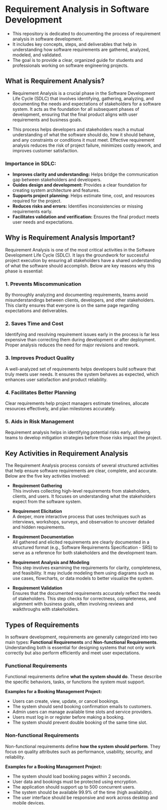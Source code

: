 # Requirement Analysis in Software Development

- This repository is dedicated to documenting the process of requirement analysis in software development. 
- It includes key concepts, steps, and deliverables that help in understanding how software requirements are gathered, analyzed, modeled, and validated. 
- The goal is to provide a clear, organized guide for students and professionals working on software engineering projects.

## What is Requirement Analysis?

- Requirement Analysis is a crucial phase in the Software Development Life Cycle (SDLC) that involves identifying, gathering, analyzing, and documenting the needs and expectations of stakeholders for a software system. It acts as the foundation for all subsequent phases of development, ensuring that the final product aligns with user requirements and business goals.

- This process helps developers and stakeholders reach a mutual understanding of what the software should do, how it should behave, and any constraints or conditions it must meet. Effective requirement analysis reduces the risk of project failure, minimizes costly rework, and improves customer satisfaction.

### Importance in SDLC:
- **Improves clarity and understanding:** Helps bridge the communication gap between stakeholders and developers.
- **Guides design and development:** Provides a clear foundation for creating system architecture and features.
- **Supports project planning:** Helps estimate time, cost, and resources required for the project.
- **Reduces risks and errors:** Identifies inconsistencies or missing requirements early.
- **Facilitates validation and verification:** Ensures the final product meets user needs and expectations.

## Why is Requirement Analysis Important?

Requirement Analysis is one of the most critical activities in the Software Development Life Cycle (SDLC). It lays the groundwork for successful project execution by ensuring all stakeholders have a shared understanding of what the software should accomplish. Below are key reasons why this phase is essential:

### 1. Prevents Miscommunication
By thoroughly analyzing and documenting requirements, teams avoid misunderstandings between clients, developers, and other stakeholders. This clarity ensures that everyone is on the same page regarding expectations and deliverables.

### 2. Saves Time and Cost
Identifying and resolving requirement issues early in the process is far less expensive than correcting them during development or after deployment. Proper analysis reduces the need for major revisions and rework.

### 3. Improves Product Quality
A well-analyzed set of requirements helps developers build software that truly meets user needs. It ensures the system behaves as expected, which enhances user satisfaction and product reliability.

### 4. Facilitates Better Planning
Clear requirements help project managers estimate timelines, allocate resources effectively, and plan milestones accurately.

### 5. Aids in Risk Management
Requirement analysis helps in identifying potential risks early, allowing teams to develop mitigation strategies before those risks impact the project.

## Key Activities in Requirement Analysis

The Requirement Analysis process consists of several structured activities that help ensure software requirements are clear, complete, and accurate. Below are the five key activities involved:

- **Requirement Gathering**  
  This involves collecting high-level requirements from stakeholders, clients, and users. It focuses on understanding what the stakeholders expect from the software system.

- **Requirement Elicitation**  
  A deeper, more interactive process that uses techniques such as interviews, workshops, surveys, and observation to uncover detailed and hidden requirements.

- **Requirement Documentation**  
  All gathered and elicited requirements are clearly documented in a structured format (e.g., Software Requirements Specification - SRS) to serve as a reference for both stakeholders and the development team.

- **Requirement Analysis and Modeling**  
  This step involves examining the requirements for clarity, completeness, and feasibility. It may include modeling them using diagrams such as use cases, flowcharts, or data models to better visualize the system.

- **Requirement Validation**  
  Ensures that the documented requirements accurately reflect the needs of stakeholders. This step checks for correctness, completeness, and alignment with business goals, often involving reviews and walkthroughs with stakeholders.

## Types of Requirements

In software development, requirements are generally categorized into two main types: **Functional Requirements** and **Non-functional Requirements**. Understanding both is essential for designing systems that not only work correctly but also perform efficiently and meet user expectations.

### Functional Requirements

Functional requirements define **what the system should do**. These describe the specific behaviors, tasks, or functions the system must support.

**Examples for a Booking Management Project:**
- Users can create, view, update, or cancel bookings.
- The system should send booking confirmation emails to customers.
- Admin users can manage available time slots and service providers.
- Users must log in or register before making a booking.
- The system should prevent double booking of the same time slot.

### Non-functional Requirements

Non-functional requirements define **how the system should perform**. They focus on quality attributes such as performance, usability, security, and reliability.

**Examples for a Booking Management Project:**
- The system should load booking pages within 2 seconds.
- User data and bookings must be protected using encryption.
- The application should support up to 500 concurrent users.
- The system should be available 99.9% of the time (high availability).
- The user interface should be responsive and work across desktop and mobile devices.

